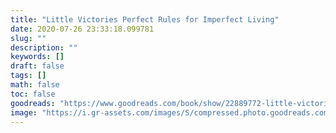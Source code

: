 ```yaml
---
title: "Little Victories Perfect Rules for Imperfect Living"
date: 2020-07-26 23:33:18.099781
slug: ""
description: ""
keywords: []
draft: false
tags: []
math: false
toc: false
goodreads: "https://www.goodreads.com/book/show/22889772-little-victories"
image: "https://i.gr-assets.com/images/S/compressed.photo.goodreads.com/books/1408923265l/22889772._SX98_.jpg"
---
```

